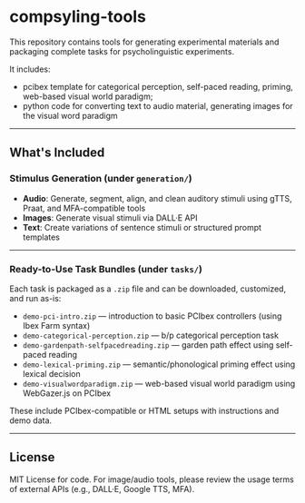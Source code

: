 # compsyling-tools

This repository contains tools for generating experimental materials and packaging complete tasks for psycholinguistic experiments.

It includes:
- pcibex template for categorical perception, self-paced reading, priming, web-based visual world paradigm;
- python code for converting text to audio material, generating images for the visual word paradigm

---

## What's Included

### Stimulus Generation (under `generation/`)
- **Audio**: Generate, segment, align, and clean auditory stimuli using gTTS, Praat, and MFA-compatible tools
- **Images**: Generate visual stimuli via DALL·E API
- **Text**: Create variations of sentence stimuli or structured prompt templates

---

### Ready-to-Use Task Bundles (under `tasks/`)

Each task is packaged as a `.zip` file and can be downloaded, customized, and run as-is:

- `demo-pci-intro.zip` — introduction to basic PCIbex controllers (using Ibex Farm syntax) 
- `demo-categorical-perception.zip` — b/p categorical perception task  
- `demo-gardenpath-selfpacedreading.zip` — garden path effect using self-paced reading  
- `demo-lexical-priming.zip` — semantic/phonological priming effect using lexical decision   
- `demo-visualwordparadigm.zip` — web-based visual world paradigm using WebGazer.js on PCIbex

These include PCIbex-compatible or HTML setups with instructions and demo data.

---

## License

MIT License for code. For image/audio tools, please review the usage terms of external APIs (e.g., DALL·E, Google TTS, MFA).
